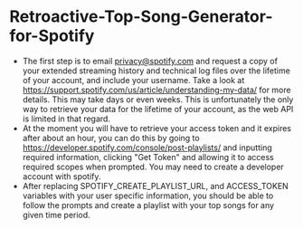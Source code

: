 # Retroactive-Top-Song-Generator-for-Spotify

- The first step is to email privacy@spotify.com and request a copy of your extended streaming history and technical log files over the lifetime of your account, and include your username. Take a look at https://support.spotify.com/us/article/understanding-my-data/ for more details. This may take days or even weeks. This is unfortunately the only way to retrieve your data for the lifetime of your account, as the web API is limited in that regard. 
- At the moment you will have to retrieve your access token and it expires after about an hour, you can do this by going to https://developer.spotify.com/console/post-playlists/ and inputting required information, clicking "Get Token" and allowing it to access required scopes when prompted. You may need to create a developer account with spotify. 
- After replacing SPOTIFY_CREATE_PLAYLIST_URL, and ACCESS_TOKEN variables with your user specific information, you should be able to follow the prompts and create a playlist with your top songs for any given time period.
